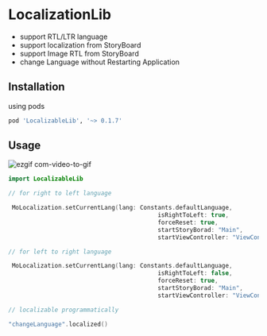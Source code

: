 # LocalizationLib

- support RTL/LTR language
- support localization from StoryBoard
- support Image RTL from StoryBoard
- change Language without Restarting Application

## Installation

using pods

```bash
pod 'LocalizableLib', '~> 0.1.7'
```

## Usage

![ezgif com-video-to-gif](https://user-images.githubusercontent.com/11280137/50799717-e167d580-12e5-11e9-9770-c04e7f28be4a.gif)

```swift
import LocalizableLib

// for right to left language

 MoLocalization.setCurrentLang(lang: Constants.defaultLanguage,
                                          isRightToLeft: true,
                                          forceReset: true,
                                          startStoryBorad: "Main",
                                          startViewController: "ViewController")

// for left to right language

 MoLocalization.setCurrentLang(lang: Constants.defaultLanguage,
                                          isRightToLeft: false,
                                          forceReset: true,
                                          startStoryBorad: "Main",
                                          startViewController: "ViewController")

// localizable programmatically

"changeLanguage".localized()
```
